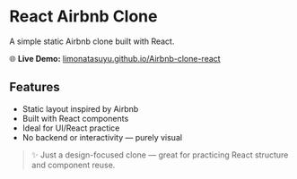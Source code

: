 # React Airbnb Clone

A simple static Airbnb clone built with React.

🌐 **Live Demo:** [limonatasuyu.github.io/Airbnb-clone-react](https://limonatasuyu.github.io/Airbnb-clone-react/)

## Features

- Static layout inspired by Airbnb
- Built with React components
- Ideal for UI/React practice
- No backend or interactivity — purely visual

> ✨ Just a design-focused clone — great for practicing React structure and component reuse.
